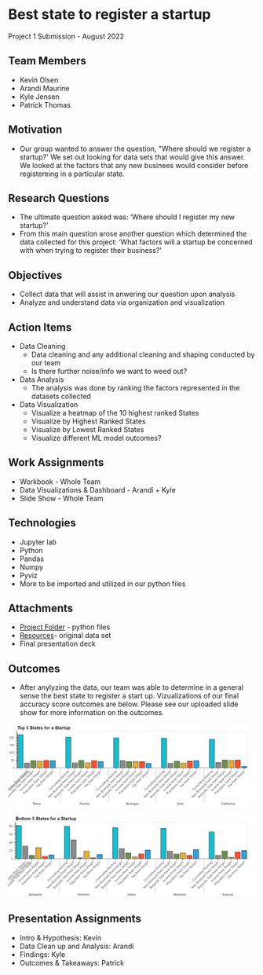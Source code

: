 # Best state to register a startup
Project 1 Submission - August 2022

## **Team Members**
- Kevin Olsen
- Arandi Maurine
- Kyle Jensen
- Patrick Thomas

## **Motivation**


- Our group wanted to answer the question, "Where should we register a startup?'  We set out looking for data sets that would give this answer. We looked at the factors that any new businees would consider before registereing in a particular state. 

## **Research Questions**
- The ultimate question asked was: ‘Where should I register my new startup?’
- From this main question arose another question which determined the data collected for this project: ‘What factors will a startup be concerned with when trying to register their business?’

## **Objectives**
- Collect data that will assist in anwering our question upon analysis
- Analyze and understand data via organization and visualization


## **Action Items**
- Data Cleaning
  - Data cleaning and any additional cleaning and shaping conducted by our team
  - Is there further noise/info we want to weed out? 
- Data Analysis
  - The analysis was done by ranking the factors represented in the datasets collected 
- Data Visualization 
  - Visualize a heatmap of the 10 highest ranked States
  - Visualize by Highest Ranked States
  - Visualize by Lowest Ranked States
  - Visualize different ML model outcomes?

## **Work Assignments**
- Workbook - Whole Team
- Data Visualizations & Dashboard - Arandi + Kyle
- Slide Show - Whole Team

## **Technologies**
- Jupyter lab
- Python
- Pandas
- Numpy
- Pyviz
- More to be imported and utilized in our python files

## **Attachments**
- [Project Folder](https://github.com/kgluckyme/Group/blob/main/Project/Best%20State%20For%20a%20Startup.ipynb) - python files
- [Resources](https://github.com/kgluckyme/Group/tree/main/Resources)- original data set
- Final presentation deck

## **Outcomes**
- After anylyzing the data, our team was able to determine in a general sense the best state to register a start up. Vizualizations of our final accuracy score outcomes are below. Please see our uploaded slide show for more information on the outcomes.

![](https://github.com/kgluckyme/Group/blob/main/Top%205%20States%20for%20a%20Startup.png)

![](https://github.com/kgluckyme/Group/blob/main/Bottom%205%20States%20for%20a%20Startup.png)

## **Presentation Assignments**
- Intro & Hypothesis: Kevin
- Data Clean up and Analysis: Arandi
- Findings: Kyle
- Outcomes & Takeaways: Patrick

